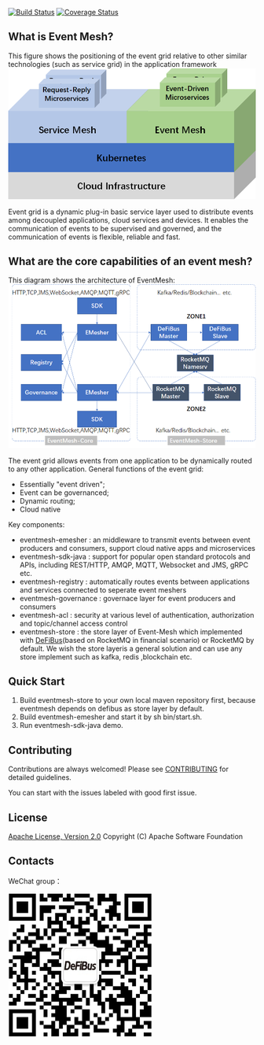 [![Build Status](https://www.travis-ci.org/WeBankFinTech/DeFiBus.svg?branch=master)](https://www.travis-ci.org/WeBankFinTech/EventMesh) [![Coverage Status](https://coveralls.io/repos/github/WeBankFinTech/DeFiBus/badge.svg?branch=master)](https://coveralls.io/github/WeBankFinTech/EventMesh?branch=master)

## What is Event Mesh?
This figure shows the positioning of the event grid relative to other similar technologies (such as service grid) in the application framework
![architecture1](docs/images/eventmesh-define.png)

Event grid is a dynamic plug-in basic service layer used to distribute events among decoupled applications, cloud services and devices. It enables the communication of events to be supervised and governed, and the communication of events is flexible, reliable and fast.
## What are the core capabilities of an event mesh?
This diagram shows the architecture of EventMesh:
![architecture2](docs/images/eventmesh-arch.png)

The event grid allows events from one application to be dynamically routed to any other application.
General functions of the event grid:
* Essentially "event driven";
* Event can be governanced;
* Dynamic routing;
* Cloud native

Key components:
* eventmesh-emesher : an middleware to transmit events between event producers and consumers, support cloud native apps and microservices
* eventmesh-sdk-java : support for popular open standard protocols and APIs, including REST/HTTP, AMQP, MQTT, Websocket and JMS, gRPC etc.
* eventmesh-registry : automatically routes events between applications and services connected to seperate event meshers
* eventmesh-governance : governace layer for event producers and consumers
* eventmesh-acl : security at various level of authentication, authorization and topic/channel access control
* eventmesh-store : the store layer of Event-Mesh which implemented with [DeFiBus](https://github.com/WeBankFinTech/DeFiBus)(based on RocketMQ in financial scenario) or RocketMQ by default. We wish the store layeris a general solution and can use any store implement such as kafka, redis ,blockchain etc.

## Quick Start
1. Build eventmesh-store to your own local maven repository first, because eventmesh depends on defibus as store layer by default. 
2. Build eventmesh-emesher and start it by sh bin/start.sh.
3. Run eventmesh-sdk-java demo. 

## Contributing
Contributions are always welcomed! Please see [CONTRIBUTING](CONTRIBUTING.md) for detailed guidelines.

You can start with the issues labeled with good first issue.

## License
[Apache License, Version 2.0](http://www.apache.org/licenses/LICENSE-2.0.html) Copyright (C) Apache Software Foundation

## Contacts
WeChat group：

![wechat_qr](./docs/images/mesh-helper.png)


